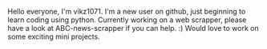 Hello everyone, I'm vikz1071. I'm a new user on github, just beginning to learn coding using python. 
Currently working on a web scrapper, please have a look at ABC-news-scrapper if you can help. :)
Would love to work on some exciting mini projects. 

<!---
vikz1071/vikz1071 is a ✨ special ✨ repository because its `README.md` (this file) appears on your GitHub profile.
You can click the Preview link to take a look at your changes.
--->
